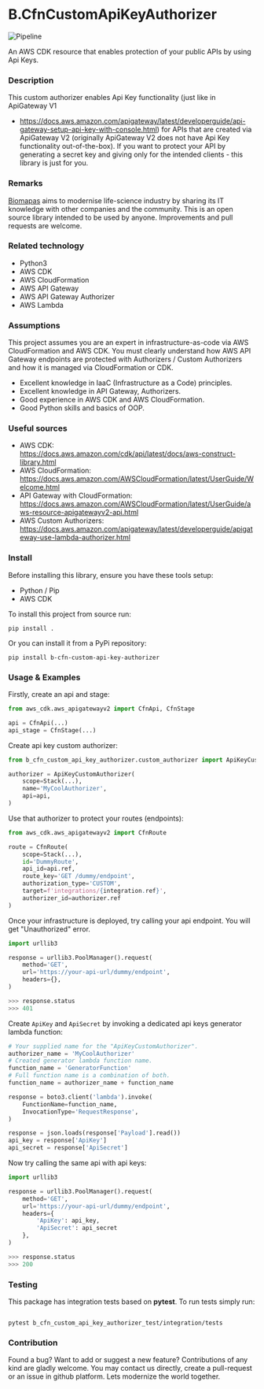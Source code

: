 # B.CfnCustomApiKeyAuthorizer

![Pipeline](https://github.com/Biomapas/B.CfnCustomApiKeyAuthorizer/workflows/Pipeline/badge.svg?branch=master)

An AWS CDK resource that enables protection of your public APIs by using Api Keys.

### Description

This custom authorizer enables Api Key functionality
(just like in ApiGateway V1

- https://docs.aws.amazon.com/apigateway/latest/developerguide/api-gateway-setup-api-key-with-console.html)
  for APIs that are created via ApiGateway V2 (originally ApiGateway V2 does not have Api Key functionality
  out-of-the-box). If you want to protect your API by generating a secret key and giving only for the intended clients -
  this library is just for you.

### Remarks

[Biomapas](https://www.biomapas.com/) aims to modernise life-science industry by sharing its IT knowledge with other
companies and the community. This is an open source library intended to be used by anyone. Improvements and pull
requests are welcome.

### Related technology

- Python3
- AWS CDK
- AWS CloudFormation
- AWS API Gateway
- AWS API Gateway Authorizer
- AWS Lambda

### Assumptions

This project assumes you are an expert in infrastructure-as-code via AWS CloudFormation and AWS CDK. You must clearly
understand how AWS API Gateway endpoints are protected with Authorizers / Custom Authorizers and how it is managed via
CloudFormation or CDK.

- Excellent knowledge in IaaC (Infrastructure as a Code) principles.
- Excellent knowledge in API Gateway, Authorizers.
- Good experience in AWS CDK and AWS CloudFormation.
- Good Python skills and basics of OOP.

### Useful sources

- AWS CDK:<br>https://docs.aws.amazon.com/cdk/api/latest/docs/aws-construct-library.html
- AWS CloudFormation:<br>https://docs.aws.amazon.com/AWSCloudFormation/latest/UserGuide/Welcome.html
- API Gateway with
  CloudFormation:<br>https://docs.aws.amazon.com/AWSCloudFormation/latest/UserGuide/aws-resource-apigatewayv2-api.html
- AWS Custom
  Authorizers:<br>https://docs.aws.amazon.com/apigateway/latest/developerguide/apigateway-use-lambda-authorizer.html

### Install

Before installing this library, ensure you have these tools setup:

- Python / Pip
- AWS CDK

To install this project from source run:

```
pip install .
```

Or you can install it from a PyPi repository:

```
pip install b-cfn-custom-api-key-authorizer
```

### Usage & Examples

Firstly, create an api and stage:

```python
from aws_cdk.aws_apigatewayv2 import CfnApi, CfnStage

api = CfnApi(...)
api_stage = CfnStage(...)
```

Create api key custom authorizer:

```python
from b_cfn_custom_api_key_authorizer.custom_authorizer import ApiKeyCustomAuthorizer

authorizer = ApiKeyCustomAuthorizer(
    scope=Stack(...),
    name='MyCoolAuthorizer',
    api=api,
)
```

Use that authorizer to protect your routes (endpoints):

```python
from aws_cdk.aws_apigatewayv2 import CfnRoute

route = CfnRoute(
    scope=Stack(...),
    id='DummyRoute',
    api_id=api.ref,
    route_key='GET /dummy/endpoint',
    authorization_type='CUSTOM',
    target=f'integrations/{integration.ref}',
    authorizer_id=authorizer.ref
)
```

Once your infrastructure is deployed, try calling your api endpoint. You will get "Unauthorized" error.

```python
import urllib3

response = urllib3.PoolManager().request(
    method='GET',
    url='https://your-api-url/dummy/endpoint',
    headers={},
)

>>> response.status
>>> 401
```

Create `ApiKey` and `ApiSecret` by invoking a dedicated api keys generator lambda function:

```python
# Your supplied name for the "ApiKeyCustomAuthorizer".
authorizer_name = 'MyCoolAuthorizer'
# Created generator lambda function name.
function_name = 'GeneratorFunction'
# Full function name is a combination of both.
function_name = authorizer_name + function_name

response = boto3.client('lambda').invoke(
    FunctionName=function_name,
    InvocationType='RequestResponse',
)

response = json.loads(response['Payload'].read())
api_key = response['ApiKey']
api_secret = response['ApiSecret']
```

Now try calling the same api with api keys:

```python
import urllib3

response = urllib3.PoolManager().request(
    method='GET',
    url='https://your-api-url/dummy/endpoint',
    headers={
        'ApiKey': api_key,
        'ApiSecret': api_secret
    },
)

>>> response.status
>>> 200
```

### Testing

This package has integration tests based on **pytest**. To run tests simply run:

```

pytest b_cfn_custom_api_key_authorizer_test/integration/tests

```

### Contribution

Found a bug? Want to add or suggest a new feature? Contributions of any kind are gladly welcome. You may contact us
directly, create a pull-request or an issue in github platform. Lets modernize the world together.

